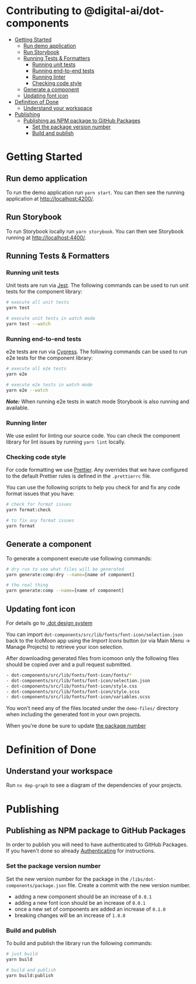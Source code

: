 # Contributing to @digital-ai/dot-components

- [Getting Started](#getting-started)
  - [Run demo application](#run-demo-application)
  - [Run Storybook](#run-storybook)
  - [Running Tests & Formatters](#running-tests---formatters)
    - [Running unit tests](#running-unit-tests)
    - [Running end-to-end tests](#running-end-to-end-tests)
    - [Running linter](#running-linter)
    - [Checking code style](#checking-code-style)
  - [Generate a component](#generate-a-component)
  - [Updating font icon](#updating-font-icon)
- [Definition of Done](#definition-of-done)
  - [Understand your workspace](#understand-your-workspace)
- [Publishing](#publishing)
  - [Publishing as NPM package to GitHub Packages](#publishing-as-npm-package-to-github-packages)
    - [Set the package version number](#set-the-package-version-number)
    - [Build and publish](#build-and-publish)

# Getting Started

## Run demo application

To run the demo application run `yarn start`. You can then see the running application at <http://localhost:4200/>.

## Run Storybook

To run Storybook locally run `yarn storybook`. You can then see Storybook running at <http://localhost:4400/>.

## Running Tests & Formatters

### Running unit tests

Unit tests are run via [Jest](https://jestjs.io). The following commands can be used to run unit tests for the component library:

```sh
# execute all unit tests
yarn test

# execute unit tests in watch mode
yarn test --watch
```

### Running end-to-end tests

e2e tests are run via [Cypress](https://www.cypress.io/). The following commands can be used to run e2e tests for the component library:

```sh
# execute all e2e tests
yarn e2e

# execute e2e tests in watch mode
yarn e2e --watch
```

**_Note:_** When running e2e tests in watch mode Storybook is also running and available.

### Running linter

We use eslint for linting our source code. You can check the component library for lint issues by running `yarn lint` locally.

### Checking code style

For code formatting we use [Prettier](https://prettier.io/). Any overrides that we have configured to the default Prettier rules is defined in the `.prettierrc` file.

You can use the following scripts to help you check for and fix any code format issues that you have:

```sh
# check for format issues
yarn format:check

# to fix any format issues
yarn format
```

## Generate a component

To generate a component execute use following commands:

```sh
# dry run to see what files will be generated
yarn generate:comp:dry --name=[name of component]

# the real thing
yarn generate:comp --name=[name of component]
```

## Updating font icon

For details go to [.dot design system](https://zeroheight.com/4a9ac476a/p/13a447-icons/t/36e685)

You can import `dot-components/src/lib/fonts/font-icon/selection.json` back to the IcoMoon app using the _Import Icons_ button (or via Main Menu → Manage Projects) to retrieve your icon selection.

After downloading generated files from icomoon only the following files should be copied over and a pull request submitted.

```sh
- dot-components/src/lib/fonts/font-icon/fonts/*
- dot-components/src/lib/fonts/font-icon/selection.json
- dot-components/src/lib/fonts/font-icon/style.css
- dot-components/src/lib/fonts/font-icon/style.scss
- dot-components/src/lib/fonts/font-icon/variables.scss
```

You won't need any of the files located under the `demo-files/` directory when including the generated font in your own projects.

When you're done be sure to update [the package number](#set-the-package-version-number)

# Definition of Done

## Understand your workspace

Run `nx dep-graph` to see a diagram of the dependencies of your projects.

# Publishing

## Publishing as NPM package to GitHub Packages

In order to publish you will need to have authenticated to GitHub Packages. If you haven't done so already [Authenticating](/README.md) for instructions.

### Set the package version number

<!-- TODO: come up with a better and more consistent way of setting the version number -->

Set the new version number for the package in the `/libs/dot-components/package.json` file. Create a commit with the new version number.

- adding a new component should be an increase of `0.0.1`
- adding a new font icon should be an increase of `0.0.1`
- once a new set of components are added an increase of `0.1.0`
- breaking changes will be an increase of `1.0.0`

### Build and publish

To build and publish the library run the following commands:

```sh
# just build
yarn build

# build and publish
yarn build:publish
```
